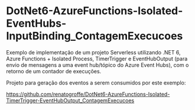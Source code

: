 # DotNet6-AzureFunctions-Isolated-EventHubs-InputBinding_ContagemExecucoes
Exemplo de implementação de um projeto Serverless utilizando .NET 6, Azure Functions + Isolated Process, TimerTrigger e EventHubOutput (para envio de mensagens a uma event hub/tópico do Azure Event Hubs), com o retorno de um contador de execuções.

Projeto para geração dos eventos a serem consumidos por este exemplo:

https://github.com/renatogroffe/DotNet6-AzureFunctions-Isolated-TimerTrigger-EventHubOutput_ContagemExecucoes
